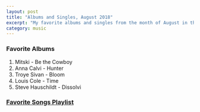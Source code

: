 ```yaml
---
layout: post
title: "Albums and Singles, August 2018"
excerpt: "My favorite albums and singles from the month of August in the 2018th year. "
category: music
---
```


### Favorite Albums
1. Mitski - Be the Cowboy
1. Anna Calvi - Hunter
1. Troye Sivan - Bloom
1. Louis Cole - Time
1. Steve Hauschildt - Dissolvi

### <a href="https://open.spotify.com/user/blrobin2/playlist/7GE6pubTCIpv2zFSd6CoCT" target="_blank" rel="noopener">Favorite Songs Playlist</a>


